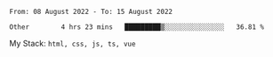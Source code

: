 <!--START_SECTION:waka-->

```text
From: 08 August 2022 - To: 15 August 2022

Other        4 hrs 23 mins   █████████▒░░░░░░░░░░░░░░░   36.81 %
```

<!--END_SECTION:waka-->
My Stack: `html, css, js, ts, vue`
